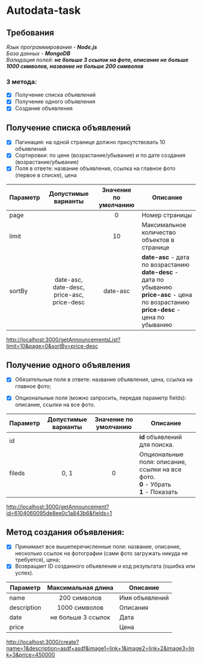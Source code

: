 # Autodata-task

## Требования
*Язык программирования - **Node.js***<br>*База данных - **MongoDB***<br>*Валидация полей: **не больше 3 ссылок на фото, описание не больше 1000 символов, название не больше 200 символов***

### 3 метода:
- [x] Получение списка объявлений
- [x] Получение одного объявления
- [x] Создание объявления

## Получение списка объявлений
- [x] Пагинация: на одной странице должно присутствовать 10 объявлений
- [x] Cортировки: по цене (возрастание/убывание) и по дате создания (возрастание/убывание)
- [x] Поля в ответе: название объявления, ссылка на главное фото (первое в списке), цена

|  Параметр | Допустимые варианты  | Значение по умолчанию | Описание |
| ------------ | :------------: | :------------: | ------------ |
| page  |  | 0 | Номер страницы |
| limit  |  | 10 | Максимальное количество объектов в странице |
| sortBy  | date-asc, date-desc, price-asc, price-desc | date-asc | **date-asc** - дата по возрастанию<br> **date-desc** - дата по убыванию<br> **price-asc** - цена по возрастанию<br> **price-desc** - цена по убыванию |

[http://localhost:3000/getAnnouncementsList?limit=10&page=0&sortBy=price-desc](http://localhost:3000/getAnnouncementsList?limit=10&page=0&sortBy=price-desc)<br>

## Получение одного объявления

- [x] Обязательные поля в ответе: название объявления, цена, ссылка на главное фото;
- [x] Опциональные поля (можно запросить, передав параметр fields): описание, ссылки на все фото.


|  Параметр | Допустимые варианты  | Значение по умолчанию | Описание |
| ------------ | :------------: | :------------: | ------------ |
| id  |  | | **id** объявлений для поиска. |
| fileds  | 0, 1 | 0 | Опциональные поля: описание, ссылки на все фото.<br>**0** - Убрать<br>**1** - Показать |

[http://localhost:3000/getAnnouncement?id=6104060095de8ee0c1a843b6&fields=1](http://localhost:3000/getAnnouncement?id=6104060095de8ee0c1a843b6&fields=1)

## Метод создания объявления:
- [x] Принимает все вышеперечисленные поля: название, описание, несколько ссылок на фотографии (сами фото загружать никуда не требуется), цена;
- [x] Возвращает ID созданного объявления и код результата (ошибка или успех).

|  Параметр | Максимальная длина | Описание |
| ------------ | :------------: | ------------ |
| name  | 200 символов | Имя объявлений |
| description  | 1000 символов | Описания |
| date  | не больше 3 ссылок | Дата |
| price  |  | Цена |

[http://localhost:3000/create?name=1&description=asdf+asdf&image1=link+1&image2=link+2&image3=link+3&price=450000](http://localhost:3000/create?name=1&description=asdf+asdf&image1=link+1&image2=link+2&image3=link+3&price=450000)